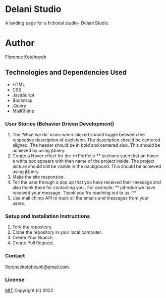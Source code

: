 # Delani Studio
A landing page for a fictional studio- Delani Studio.
# Author
[Florence Kotohoyoh](https://github.com/Flokots/)
## Technologies and Dependencies Used
* HTML
* CSS
* JavaScript
* Bootstrap
* jQuery
* MailChimp 
### User Stories (Behavior Driven Development)
1. The 'What we do'  icons when clicked should toggle between the respective description of each icon. The description should be centered aligned. The header should be in bold and centered also. This should be achieved by using jQuery.
2. Create a Hover effect for the **Portfolio ** sections such that on hover a white box appears with then name of the project inside. The project picture should still be visible in the background. This should be achieved using jQuery.
3. Make the site responsive.
4. Tell the user through a pop up that you have received their message and also thank them for contacting you . For example: ** johndoe we have received your message. Thank you fro reaching out to us. **
5. Use mail chimp API to track all the emails and messages from your users.
### Setup and Installation Instructions
1. Fork the repository.
2. Clone the repository in your local computer. 
3. Create Your Branch.
4. Create Pull Request.
### Contact
florencekotohoyoh@gmail.com
### License
[MIT](https://choosealicense/licenses/mit/)
Copyright  (c) 2022
